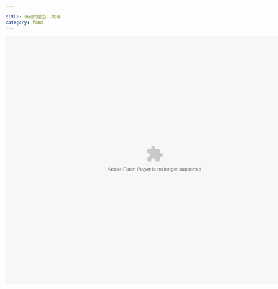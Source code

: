 ```yaml
---

title: 流动的星空--梵高
category: food
---
```


<embed src="http://player.youku.com/player.php/sid/XMzUxMTI4NjE2/v.swf" allowFullScreen="true" quality="high" width="800" height="667" align="middle" allowScriptAccess="always" type="application/x-shockwave-flash">